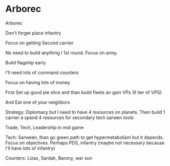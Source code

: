 # Arborec

Arborec 

Don't forget place infantry 

Focus on getting Second carrier 

No need to build anything I 1st round. Focus on army.

Build flagship early

I'll need lots of command counters 

Focus on having lots of money 

First  Set up good pie slice and than build fleets an gain VPs (II tier of VPS)

And Eat one of your neighbors 

Strategy: Diplomacy but I need to have 4 resources on planets. Then build 1 carrier a spend 4 resources for secondary tech sarwen tools

Trade, Tech, Leadership in mid game 

Tech: Sarween, than go green path to get hypermetabolism but it depends. Focus on objectives. Perhaps PDS, infantry (maybe not necessary because I'll have lots of infantry)

Counters: Lizax, Sardak, Barony, war sun


